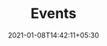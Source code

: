 ---
title: "Events"
icon: "https://cdn2.iconfinder.com/data/icons/bitsies/128/Lightbulb-512.png"
background: "https://imgur.com/4fey1Kk.jpg"
date: 2021-01-08T14:42:11+05:30
---